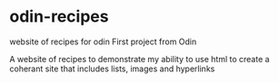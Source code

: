 # odin-recipes
website of recipes for odin 
First project from Odin

A website of recipes to demonstrate my ability to use html to create a coherant site that includes lists, images and hyperlinks 
